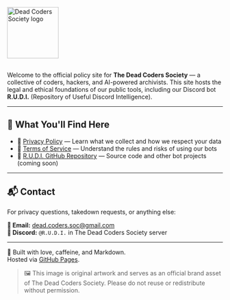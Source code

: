 <img src="https://raw.githubusercontent.com/dead-coders-soc/dead-coders-policy/main/assets/running-flag.png" width="120" alt="Dead Coders Society logo" style="margin-bottom: 1rem;">

Welcome to the official policy site for **The Dead Coders Society** — a collective of coders, hackers, and AI-powered archivists. This site hosts the legal and ethical foundations of our public tools, including our Discord bot **R.U.D.I.** (Repository of Useful Discord Intelligence).

---

## 📜 What You'll Find Here

- 🔐 [Privacy Policy](privacy.md) — Learn what we collect and how we respect your data  
- 📘 [Terms of Service](terms.md) — Understand the rules and risks of using our bots  
- 🤖 [R.U.D.I. GitHub Repository](https://github.com/dead-coders-soc) — Source code and other bot projects (coming soon)

---

## 📬 Contact

For privacy questions, takedown requests, or anything else:

**📧 Email:** dead.coders.soc@gmail.com  
**💬 Discord:** `@R.U.D.I.` in The Dead Coders Society server

---

🧪 Built with love, caffeine, and Markdown.  
Hosted via [GitHub Pages](https://pages.github.com/).

> 🖼️ This image is original artwork and serves as an official brand asset of The Dead Coders Society. Please do not reuse or redistribute without permission.
